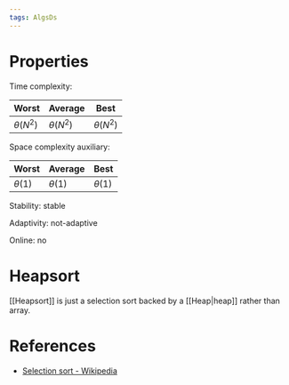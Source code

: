 ```yaml
---
tags: AlgsDs
---
```


# Properties

Time complexity:

| Worst | Average | Best |
| --- | --- | --- |
| $\theta(N^2)$ | $\theta(N^2)$ | $\theta(N^2)$ |

Space complexity auxiliary:

| Worst | Average | Best |
| --- | --- | --- |
| $\theta(1)$ | $\theta(1)$ | $\theta(1)$ |

Stability: stable

Adaptivity: not-adaptive

Online: no

# Heapsort

[[Heapsort]] is just a selection sort backed by a [[Heap|heap]] rather than array.

# References

- [Selection sort - Wikipedia](https://en.wikipedia.org/wiki/Selection_sort)
